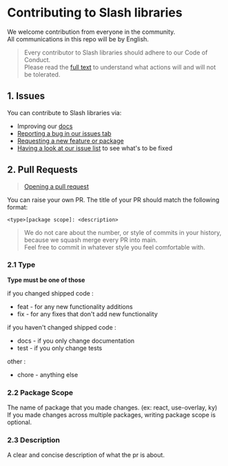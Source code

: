 # Contributing to Slash libraries

We welcome contribution from everyone in the community. <br/>
All communications in this repo will be by English.

> Every contributor to Slash libraries should adhere to our Code of Conduct. 
> <br/>Please read the [full text](./CODE_OF_CONDUCT.md) to understand what actions will and will not be tolerated.


## 1. Issues

You can contribute to Slash libraries via:

- Improving our [docs](https://slash.page)
- [Reporting a bug in our issues tab](https://github.com/toss/slash/issues/new/choose)
- [Requesting a new feature or package](https://github.com/toss/slash/issues/new/choose)
- [Having a look at our issue list](https://github.com/toss/slash/issues) to see what's to be fixed


## 2. Pull Requests
> [Opening a pull request](https://github.com/toss/slash/compare) <br/>

You can raise your own PR. The title of your PR should match the following format:

```
<type>[package scope]: <description>
```

> We do not care about the number, or style of commits in your history, because we squash merge every PR into main. <br/> 
> Feel free to commit in whatever style you feel comfortable with.

### 2.1 Type

**Type must be one of those**

if you changed shipped code :
- feat - for any new functionality additions
- fix - for any fixes that don't add new functionality

if you haven't changed shipped code :
- docs - if you only change documentation
- test - if you only change tests

other :
- chore - anything else

### 2.2 Package Scope

The name of package that you made changes. (ex: react, use-overlay, ky)<br/>
If you made changes across multiple packages, writing package scope is optional.

### 2.3 Description

A clear and concise description of what the pr is about.




